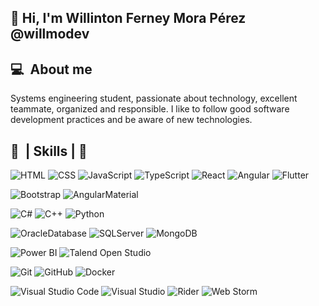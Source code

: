 <h2>👋 Hi, I'm Willinton Ferney Mora Pérez @willmodev</h2>

<h2> 💻 &nbsp;About me </h2>
Systems engineering student, passionate about technology, excellent teammate, organized and responsible. I like to follow good software development practices and be aware of new technologies.

<h2> 🚩&nbsp; | Skills |  🚩</h2>

  ![HTML](https://img.shields.io/badge/-HTML-333333?style=flat&logo=HTML5)
  ![CSS](https://img.shields.io/badge/-CSS-333333?style=flat&logo=CSS3&logoColor=1572B6)
  ![JavaScript](https://img.shields.io/badge/-JavaScript-333333?style=flat&logo=javascript)
  ![TypeScript](https://img.shields.io/badge/-TypeScript-333333?style=flat&logo=typescript)
  ![React](https://img.shields.io/badge/-React-333333?style=flat&logo=react)
  ![Angular](https://img.shields.io/badge/-Angular-333333?style=flat&logo=angular)
  ![Flutter](https://img.shields.io/badge/-Flutter-333333?style=flat&logo=flutter)

  ![Bootstrap](https://img.shields.io/badge/-Bootstrap-333333?style=flat&logo=bootstrap)
  ![AngularMaterial](https://img.shields.io/badge/-AngularMaterial-333333?style=flat&logo=MaterialDesign)

  ![C#](https://img.shields.io/badge/-CSharp-333333?style=flat&logo=csharp)
  ![C++](https://img.shields.io/badge/-C%2B%2B-333333?style=flat&logo=cplusplus)
  ![Python](https://img.shields.io/badge/-Python-333333?style=flat&logo=python)


  ![OracleDatabase](https://img.shields.io/badge/-Oracle%2018c-333333?style=flat&logo=oracle)
  ![SQLServer](https://img.shields.io/badge/-Microsoft%20Sql%20Server-333333?style=flat&logo=microsoftsqlserver)
  ![MongoDB](https://img.shields.io/badge/-MongoDB-333333?style=flag&logo=mongodb)
  
  ![Power BI](https://img.shields.io/badge/-Power%20BI-333333?style=flat&logo=powerbi)
  ![Talend Open Studio](https://img.shields.io/badge/-Talend%20Open%20Studio-333333?style=flat&logo=talend)

  ![Git](https://img.shields.io/badge/-Git-333333?style=flat&logo=git)
  ![GitHub](https://img.shields.io/badge/-GitHub-333333?style=flat&logo=github)
  ![Docker](https://img.shields.io/badge/-Docker-333333?style=flat&logo=docker)

  ![Visual Studio Code](https://img.shields.io/badge/-Visual%20Studio%20Code-333333?style=flat&logo=visual-studio-code&logoColor=007ACC)
  ![Visual Studio](https://img.shields.io/badge/-Visual%20Studio-333333?style=flat&logo=visual-studio)
  ![Rider](https://img.shields.io/badge/-Rider-333333?style=flat&logo=rider)
  ![Web Storm](https://img.shields.io/badge/-Web%20Storm-333333?style=flat&logo=webstorm)

